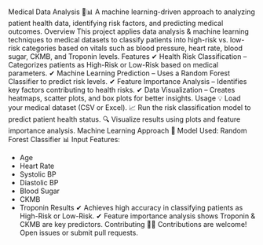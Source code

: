 Medical Data Analysis 🏥📊
A machine learning-driven approach to analyzing patient health data, identifying risk factors, and predicting medical outcomes.
Overview
This project applies data analysis & machine learning techniques to medical datasets to classify patients into high-risk vs. low-risk categories based on vitals such as blood pressure, heart rate, blood sugar, CKMB, and Troponin levels.
Features
✔ Health Risk Classification – Categorizes patients as High-Risk or Low-Risk based on medical parameters.
✔ Machine Learning Prediction – Uses a Random Forest Classifier to predict risk levels.
✔ Feature Importance Analysis – Identifies key factors contributing to health risks.
✔ Data Visualization – Creates heatmaps, scatter plots, and box plots for better insights.
Usage
💡 Load your medical dataset (CSV or Excel).
📈 Run the risk classification model to predict patient health status.
🔍 Visualize results using plots and feature importance analysis.
Machine Learning Approach
🚀 Model Used: Random Forest Classifier
📊 Input Features:
- Age
- Heart Rate
- Systolic BP
- Diastolic BP
- Blood Sugar
- CKMB
- Troponin
Results
✔ Achieves high accuracy in classifying patients as High-Risk or Low-Risk.
✔ Feature importance analysis shows Troponin & CKMB are key predictors.
Contributing
👩‍💻 Contributions are welcome! Open issues or submit pull requests.

